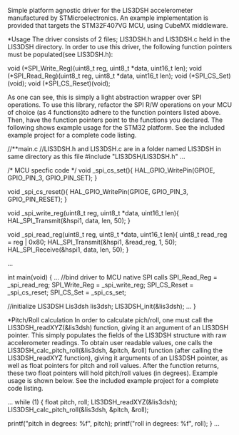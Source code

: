 Simple platform agnostic driver for the LIS3DSH accelerometer manufactured by STMicroelectronics.
An example implementation is provided that targets the STM32F407VG MCU, using CubeMX middleware.

*Usage
The driver consists of 2 files; LIS3DSH.h and LIS3DSH.c held in the LIS3DSH directory. In order to
use this driver, the following function pointers must be populated(see LIS3DSH.h):

void (*SPI_Write_Reg)(uint8_t reg, uint8_t *data, uint16_t len);
void (*SPI_Read_Reg)(uint8_t reg, uint8_t *data, uint16_t len);
void (*SPI_CS_Set)(void);
void (*SPI_CS_Reset)(void);

As one can see, this is simply a light abstraction wrapper over SPI operations. To use this
library, refactor the SPI R/W operations on your MCU of choice (as 4 functions)to adhere to the function
pointers listed above. Then, have the function pointers point to the functions you declared. The following
shows example usage for the STM32 platform. See the included example project for a complete code listing.

//**main.c
//LIS3DSH.h and LIS3DSH.c are in a folder named LIS3DSH in same directory as this file
#include "LIS3DSH/LIS3DSH.h"
...

/* MCU specfic code  */
void _spi_cs_set(){
	HAL_GPIO_WritePin(GPIOE, GPIO_PIN_3, GPIO_PIN_SET);
}

void _spi_cs_reset(){
	HAL_GPIO_WritePin(GPIOE, GPIO_PIN_3, GPIO_PIN_RESET);
}

void _spi_write_reg(uint8_t reg, uint8_t *data, uint16_t len){
	HAL_SPI_Transmit(&hspi1, data, len, 50);
}

void _spi_read_reg(uint8_t reg, uint8_t *data, uint16_t len){
	uint8_t read_reg = reg | 0x80;
	HAL_SPI_Transmit(&hspi1, &read_reg, 1, 50);
	HAL_SPI_Receive(&hspi1, data, len, 50);
}

...

int main(void) {
  ...
  //bind driver to MCU native SPI calls
  SPI_Read_Reg = _spi_read_reg;
	SPI_Write_Reg = _spi_write_reg;
	SPI_CS_Reset = _spi_cs_reset;
	SPI_CS_Set = _spi_cs_set;

  //initialize LIS3DSH
	Lis3dsh lis3dsh;
	LIS3DSH_init(&lis3dsh);
	...
}

*Pitch/Roll calculation
In order to calculate pich/roll, one must call the LIS3DSH_readXYZ(&lis3dsh)
function, giving it an argument of an LIS3DSH pointer. This simply populates
the fields of the LIS3DSH structure with raw accelerometer readings. To obtain
user readable values, one calls the LIS3DSH_calc_pitch_roll(&lis3dsh, &pitch, &roll)
function (after calling the LIS3DSH_readXYZ function), giving it arguments
of an LIS3DSH pointer, as well as float pointers for pitch and roll values. After
the function returns, these two float pointers will hold pitch/roll values (in degrees).
Example usage is shown below. See the included example project for a complete code listing.

...
while (1) {
	float pitch, roll;
	LIS3DSH_readXYZ(&lis3dsh);
	LIS3DSH_calc_pitch_roll(&lis3dsh, &pitch, &roll);

  printf("pitch in degrees: %f", pitch);
  printf("roll in degrees: %f", roll);
}
...
